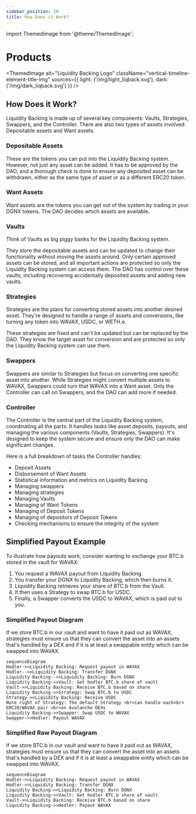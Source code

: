 ```yaml
---
sidebar_position: 20
title: How Does it Work?
---
```

import ThemedImage from '@theme/ThemedImage';


# Products

<ThemedImage
  alt="Liquidity Backing Logo"
  className="vertical-timeline-element-title-img"
  sources={{
    light: ('/img/light_liqback.svg'),
    dark: ('/img/dark_liqback.svg')
  }}
/>

## How Does it Work?


Liquidity Backing is made up of several key components: Vaults, Strategies, Swappers, and the Controller. There are also two types of assets involved: Depositable assets and Want assets.

### Depositable Assets

These are the tokens you can put into the Liquidity Backing system. However, not just any asset can be added. It has to be approved by the DAO, and a thorough check is done to ensure any deposited asset can be withdrawn, either as the same type of asset or as a different ERC20 token.

### Want Assets

Want assets are the tokens you can get out of the system by trading in your DGNX tokens. The DAO decides which assets are available.

### Vaults

Think of Vaults as big piggy banks for the Liquidity Backing system.

They store the depositable assets and can be updated to change their functionality without moving the assets around. Only certain approved assets can be stored, and all important actions are protected so only the Liquidity Backing system can access them. The DAO has control over these vaults, including recovering accidentally deposited assets and adding new vaults.

### Strategies

Strategies are the plans for converting stored assets into another desired asset. They're designed to handle a range of assets and conversions, like turning any token into WAVAX, USDC, or WETH.e.

These strategies are fixed and can't be updated but can be replaced by the DAO. They know the target asset for conversion and are protected so only the Liquidity Backing system can use them.

### Swappers

Swappers are similar to Strategies but focus on converting one specific asset into another. While Strategies might convert multiple assets to WAVAX, Swappers could turn that WAVAX into a Want asset. Only the Controller can call on Swappers, and the DAO can add more if needed.

### Controller

The Controller is the central part of the Liquidity Backing system, coordinating all the parts. It handles tasks like asset deposits, payouts, and managing the various components (Vaults, Strategies, Swappers). It's designed to keep the system secure and ensure only the DAO can make significant changes.

Here is a full breakdown of tasks the Controller handles:
* Deposit Assets
* Disbursement of Want Assets
* Statistical information and metrics on Liquidity Backing
* Managing swappers
* Managing strategies
* Managing Vaults
* Managing of Want Tokens
* Managing of Deposit Tokens
* Managing of depositors of Deposit Tokens
* Checking mechanisms to ensure the integrity of the system

## Simplified Payout Example

To illustrate how payouts work, consider wanting to exchange your BTC.b stored in the vault for WAVAX:

1. You request a WAVAX payout from Liquidity Backing.
2. You transfer your DGNX to Liquidity Backing, which then burns it.
3. Liquidity Backing retrieves your share of BTC.b from the Vault.
4. It then uses a Strategy to swap BTC.b for USDC.
5. Finally, a Swapper converts the USDC to WAVAX, which is paid out to you.


### Simplified Payout Diagram

If we store BTC.b in our vault and want to have it paid out as WAVAX, strategies must ensure us that they can convert the asset into an assets that's handled by a DEX and if it is at least a swappable entity which can be swapped into WAVAX.

```mermaid
sequenceDiagram
Hodler->>Liquidity Backing: Request payout in WAVAX 
Hodler-->>Liquidity Backing: Transfer DGNX
Liquidity Backing-->>Liquidity Backing: Burn DGNX
Liquidity Backing->>Vault: Get hodler BTC.b share of vault 
Vault->>Liquidity Backing: Receive BTC.b based on share
Liquidity Backing->>Strategy: Swap BTC.b to USDC
Strategy->>Liquidity Backing: Receive USDC
Note right of Strategy: The default Strategy <br>can handle each<br> ERC20/WAVAX pair <br>on Avalanche DEXs
Liquidity Backing->>Swapper: Swap USDC to WAVAX
Swapper->>Hodler: Payout WAVAX
```

### Simplified Raw Payout Diagram

If we store BTC.b in our vault and want to have it paid out as WAVAX, strategies must ensure us that they can convert the asset into an assets that's handled by a DEX and if it is at least a swappable entity which can be swapped into WAVAX.

```mermaid
sequenceDiagram
Hodler->>Liquidity Backing: Request payout in WAVAX 
Hodler->>Liquidity Backing: Transfer DGNX
Liquidity Backing->>Liquidity Backing: Burn DGNX
Liquidity Backing->>Vault: Get hodler BTC.b share of vault 
Vault->>Liquidity Backing: Receive BTC.b based on share
Liquidity Backing->>Hodler: Payout WAVAX
```